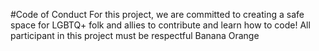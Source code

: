 #Code of Conduct
For this project, we are committed to creating a safe space for LGBTQ+ folk and allies to contribute and learn how to code! 
All participant in this project must be respectful
Banana
Orange